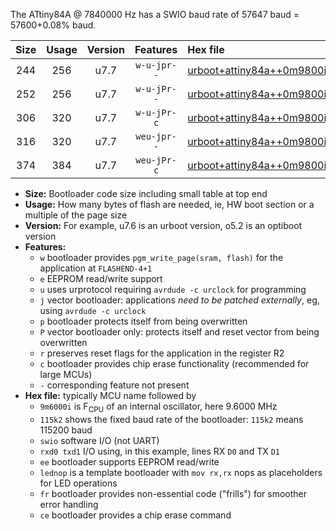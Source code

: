The ATtiny84A @ 7840000 Hz has a SWIO baud rate of 57647 baud = 57600+0.08% baud.

|Size|Usage|Version|Features|Hex file|
|:-:|:-:|:-:|:-:|:--|
|244|256|u7.7|`w-u-jpr--`|[urboot+attiny84a++0m9800i++++7k2_swio_rxb0_txb1_lednop.hex](https://raw.githubusercontent.com/stefanrueger/urboot.hex/main/mcus/attiny84a/internal_oscillator/fint++0m9800_Hz/br++++7k2_bps/urboot+attiny84a++0m9800i++++7k2_swio_rxb0_txb1_lednop.hex)|
|252|256|u7.7|`w-u-jPr--`|[urboot+attiny84a++0m9800i++++7k2_swio_rxb0_txb1.hex](https://raw.githubusercontent.com/stefanrueger/urboot.hex/main/mcus/attiny84a/internal_oscillator/fint++0m9800_Hz/br++++7k2_bps/urboot+attiny84a++0m9800i++++7k2_swio_rxb0_txb1.hex)|
|306|320|u7.7|`w-u-jPr-c`|[urboot+attiny84a++0m9800i++++7k2_swio_rxb0_txb1_lednop_fr_ce.hex](https://raw.githubusercontent.com/stefanrueger/urboot.hex/main/mcus/attiny84a/internal_oscillator/fint++0m9800_Hz/br++++7k2_bps/urboot+attiny84a++0m9800i++++7k2_swio_rxb0_txb1_lednop_fr_ce.hex)|
|316|320|u7.7|`weu-jpr--`|[urboot+attiny84a++0m9800i++++7k2_swio_rxb0_txb1_ee_lednop.hex](https://raw.githubusercontent.com/stefanrueger/urboot.hex/main/mcus/attiny84a/internal_oscillator/fint++0m9800_Hz/br++++7k2_bps/urboot+attiny84a++0m9800i++++7k2_swio_rxb0_txb1_ee_lednop.hex)|
|374|384|u7.7|`weu-jPr-c`|[urboot+attiny84a++0m9800i++++7k2_swio_rxb0_txb1_ee_lednop_fr_ce.hex](https://raw.githubusercontent.com/stefanrueger/urboot.hex/main/mcus/attiny84a/internal_oscillator/fint++0m9800_Hz/br++++7k2_bps/urboot+attiny84a++0m9800i++++7k2_swio_rxb0_txb1_ee_lednop_fr_ce.hex)|

- **Size:** Bootloader code size including small table at top end
- **Usage:** How many bytes of flash are needed, ie, HW boot section or a multiple of the page size
- **Version:** For example, u7.6 is an urboot version, o5.2 is an optiboot version
- **Features:**
  + `w` bootloader provides `pgm_write_page(sram, flash)` for the application at `FLASHEND-4+1`
  + `e` EEPROM read/write support
  + `u` uses urprotocol requiring `avrdude -c urclock` for programming
  + `j` vector bootloader: applications *need to be patched externally*, eg, using `avrdude -c urclock`
  + `p` bootloader protects itself from being overwritten
  + `P` vector bootloader only: protects itself and reset vector from being overwritten
  + `r` preserves reset flags for the application in the register R2
  + `c` bootloader provides chip erase functionality (recommended for large MCUs)
  + `-` corresponding feature not present
- **Hex file:** typically MCU name followed by
  + `9m6000i` is F<sub>CPU</sub> of an internal oscillator, here 9.6000 MHz
  + `115k2` shows the fixed baud rate of the bootloader: `115k2` means 115200 baud
  + `swio` software I/O (not UART)
  + `rxd0 txd1` I/O using, in this example, lines RX `D0` and TX `D1`
  + `ee` bootloader supports EEPROM read/write
  + `lednop` is a template bootloader with `mov rx,rx` nops as placeholders for LED operations
  + `fr` bootloader provides non-essential code ("frills") for smoother error handling
  + `ce` bootloader provides a chip erase command
